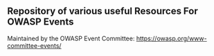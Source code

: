 ## Repository of various useful Resources For OWASP Events

Maintained by the OWASP Event Committee: https://owasp.org/www-committee-events/
